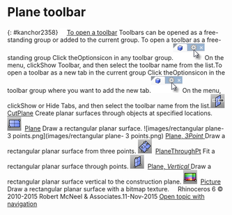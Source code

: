 ---
---


# Plane toolbar
{: #kanchor2358}
 [![images/transparent.gif](images/transparent.gif)To open a toolbar](javascript:void(0);) Toolbars can be opened as a free-standing group or added to the current group.
To open a toolbar as a free-standing group
Click theOptionsicon in any toolbar group.![images/toolbar-howtoopen.png](images/toolbar-howtoopen.png)On the menu, clickShow Toolbar, and then select the toolbar name from the list.To open a toolbar as a new tab in the current group
Click theOptionsicon in the toolbar group where you want to add the new tab.![images/toolbar-howtoopen.png](images/toolbar-howtoopen.png)On the menu, clickShow or Hide Tabs, and then select the toolbar name from the list.![images/cutplane.png](images/cutplane.png) [CutPlane](cutplane.html) 
Create planar surfaces through objects at specified locations.
![images/plane.png](images/plane.png) [Plane](plane.html) 
Draw a rectangular planar surface.
![images/rectangular plane- 3 points.png](images/rectangular plane- 3 points.png) [Plane, *3Point* ](plane.html) 
Draw a rectangular planar surface from three points.
![images/planethroughpt.png](images/planethroughpt.png) [PlaneThroughPt](planethroughpt.html) 
Fit a rectangular planar surface through points.
![images/plane-vertical.png](images/plane-vertical.png) [Plane, *Vertical* ](plane.html) 
Draw a rectangular planar surface vertical to the construction plane.
![images/picture.png](images/picture.png) [Picture](picture.html) 
Draw a rectangular planar surface with a bitmap texture.
&#160;
&#160;
Rhinoceros 6 © 2010-2015 Robert McNeel &amp; Associates.11-Nov-2015
 [Open topic with navigation](plane-toolbar.html) 

